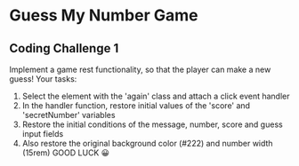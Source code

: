 # Guess My Number Game

## Coding Challenge 1

Implement a game rest functionality, so that the player can make a new guess!
Your tasks:
1. Select the element with the 'again' class and attach a click event handler
2. In the handler function, restore initial values of the 'score' and
'secretNumber' variables
3. Restore the initial conditions of the message, number, score and guess input
fields
4. Also restore the original background color (#222) and number width (15rem)
GOOD LUCK 😀